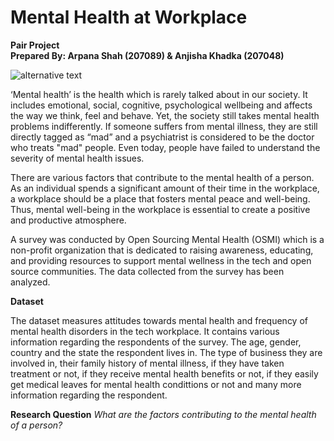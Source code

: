# Mental Health at Workplace
**Pair Project**
<br>
**Prepared By: Arpana Shah (207089) & Anjisha Khadka (207048)**

![alternative text](https://cdn.pixabay.com/photo/2022/10/18/11/02/mood-7529905_1280.png)

‘Mental health’ is the health which is rarely talked about in our society. It includes emotional, social, cognitive, psychological wellbeing and affects the way we think, feel and behave. Yet, the society still takes mental health problems indifferently. If someone suffers from mental illness, they are still directly tagged as “mad” and a psychiatrist is considered to be the doctor who treats "mad" people. Even today, people have failed to understand the severity of mental health issues. 

There are various factors that contribute to the mental health of a person. As an individual spends a significant amount of their time in the workplace, a workplace should be a place that fosters mental peace and well-being. Thus, mental well-being in the workplace is essential to create a positive and productive atmosphere.

A survey was conducted by Open Sourcing Mental Health (OSMI) which is a non-profit organization that is dedicated to raising awareness, educating, and providing resources to support mental wellness in the tech and open source communities. The data collected from the survey has been analyzed. 

**Dataset**

The dataset measures attitudes towards mental health and frequency of mental health disorders in the tech workplace. It contains various information regarding the respondents of the survey. The age, gender, country and the state the respondent lives in. The type of business they are involved in, their family history of mental illness, if they have taken treatment or not, if they receive mental health benefits or not, if they easily get medical leaves for mental health condittions or not and many more information regarding the respondent. 

**Research Question**
*What are the factors contributing to the mental health of a person?*




